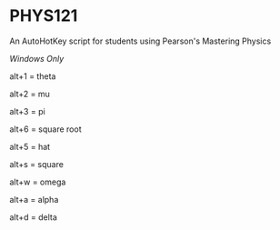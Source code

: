 # PHYS121
An AutoHotKey script for students using Pearson's Mastering Physics

*Windows Only*

alt+1 = theta

alt+2 = mu

alt+3 = pi

alt+6 = square root

alt+5 = hat

alt+s = square

alt+w = omega

alt+a = alpha

alt+d = delta

